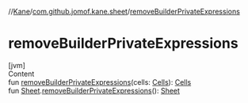 //[Kane](../index.md)/[com.github.jomof.kane.sheet](index.md)/[removeBuilderPrivateExpressions](remove-builder-private-expressions.md)



# removeBuilderPrivateExpressions  
[jvm]  
Content  
fun [removeBuilderPrivateExpressions](remove-builder-private-expressions.md)(cells: [Cells](-cells/index.md)): [Cells](-cells/index.md)  
fun [Sheet](-sheet/index.md).[removeBuilderPrivateExpressions](remove-builder-private-expressions.md)(): [Sheet](-sheet/index.md)  



